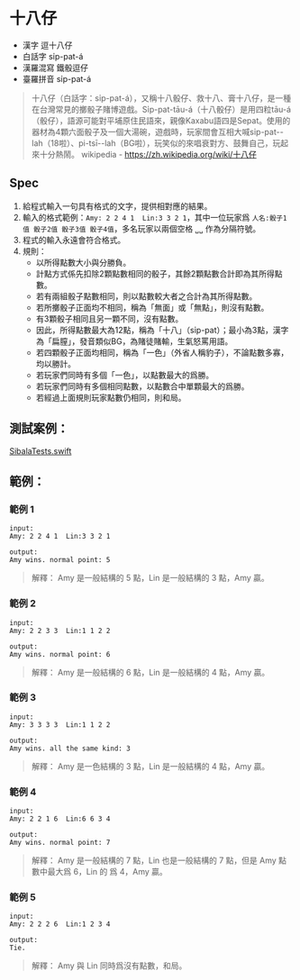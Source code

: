 # 十八仔



 - 漢字	逗十八仔
 - 白話字	si̍p-pat-á
 - 漢羅混寫	鐵骰逗仔
 - 臺羅拼音	si̍p-pat-á

> 十八仔（白話字：si̍p-pat-á），又稱十八骰仔、救十八、膏十八仔，是一種在台灣常見的擲骰子賭博遊戲。Si̍p-pat-tāu-á（十八骰仔）是用四粒tāu-á（骰仔），語源可能對平埔原住民語來，親像Kaxabu語四是Sepat。使用的器材為4顆六面骰子及一個大湯碗，遊戲時，玩家間會互相大喊si̍p-pat--lah（18啦）、pi-tsī--lah（BG啦），玩笑似的來唱衰對方、鼓舞自己，玩起來十分熱鬧。
> wikipedia - https://zh.wikipedia.org/wiki/十八仔
## Spec

1. 給程式輸入一句具有格式的文字，提供相對應的結果。
2. 輸入的格式範例：`Amy: 2 2 4 1  Lin:3 3 2 1`，其中一位玩家爲 `人名:骰子1值 骰子2值 骰子3值 骰子4值`，多名玩家以兩個空格 `␣␣` 作為分隔符號。
3. 程式的輸入永遠會符合格式。
4. 規則：
    - 以所得點數大小與分勝負。
    - 計點方式係先扣除2顆點數相同的骰子，其餘2顆點數合計即為其所得點數。
    - 若有兩組骰子點數相同，則以點數較大者之合計為其所得點數。
    - 若所擲骰子正面均不相同，稱為「無面」或「無點」，則沒有點數。
    - 有3顆骰子相同且另一顆不同，沒有點數。
    - 因此，所得點數最大為12點，稱為「十八」（si̍p-pat）；最小為3點，漢字為「扁膣」，發音類似BG，為賭徒賭輸，生氣怒罵用語。
    - 若四顆骰子正面均相同，稱為「一色」（外省人稱豹子），不論點數多寡，均以勝計。
    - 若玩家們同時有多個「一色」，以點數最大的爲勝。
    - 若玩家們同時有多個相同點數，以點數合中單顆最大的爲勝。
    - 若經過上面規則玩家點數仍相同，則和局。

## 測試案例：
[SibalaTests.swift](Tests/SibalaTests/SibalaTests.swift)

## 範例：
### 範例 1  

```text
input: 
Amy: 2 2 4 1  Lin:3 3 2 1

output:
Amy wins. normal point: 5
```
> 解釋： Amy 是一般結構的 5 點，Lin 是一般結構的 3 點，Amy 贏。

### 範例 2  
```text
input: 
Amy: 2 2 3 3  Lin:1 1 2 2

output:
Amy wins. normal point: 6
```
> 解釋： Amy 是一般結構的 6 點，Lin 是一般結構的 4 點，Amy 贏。

### 範例 3  
```text
input: 
Amy: 3 3 3 3  Lin:1 1 2 2

output:
Amy wins. all the same kind: 3
```
> 解釋： Amy 是一色結構的 3 點，Lin 是一般結構的 4 點，Amy 贏。

### 範例 4  
```text
input: 
Amy: 2 2 1 6  Lin:6 6 3 4

output:
Amy wins. normal point: 7
```
> 解釋： Amy 是一般結構的 7 點，Lin 也是一般結構的 7 點，但是 Amy 點數中最大爲 6，Lin 的 爲 4，Amy 贏。

### 範例 5  
```text
input: 
Amy: 2 2 2 6  Lin:1 2 3 4

output:
Tie.
```
> 解釋： Amy 與 Lin 同時爲沒有點數，和局。
